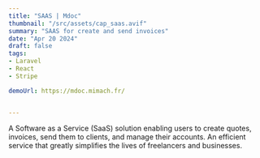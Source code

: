 ```yaml
---
title: "SAAS | Mdoc"
thumbnail: "/src/assets/cap_saas.avif"
summary: "SAAS for create and send invoices"
date: "Apr 20 2024"
draft: false
tags:
- Laravel
- React
- Stripe

demoUrl: https://mdoc.mimach.fr/


---
```



A Software as a Service (SaaS) solution enabling users to create quotes, invoices, send them to clients, and manage their accounts. 
An efficient service that greatly simplifies the lives of freelancers and businesses.
